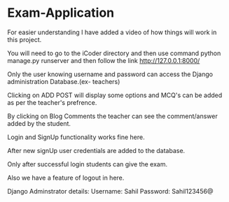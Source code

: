 # Exam-Application

For easier understanding I have added a video of how things will work in this project.

You will need to go to the iCoder directory  and then use command python manage.py runserver and then follow the 
link http://127.0.0.1:8000/

Only the user knowing username and password can access the Django administration Database.(ex- teachers)

Clicking on ADD POST will display some options and MCQ's can be added as per the teacher's prefrence.

By clicking on Blog Comments the teacher can see the comment/answer added by the student.

Login and SignUp functionality works fine here.

After new signUp user credentials are added to the database.

Only after successful login students can give the exam.

Also we have a feature of logout in here.

Django Adminstrator details:
Username: Sahil
Password: Sahil123456@
